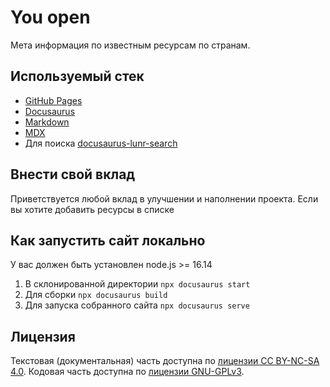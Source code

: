 # You open

Мета информация по известным ресурсам по странам.

## Используемый стек

- [GitHub Pages](https://pages.github.com/)
- [Docusaurus](https://docusaurus.io/)
- [Markdown](https://www.markdownguide.org/)
- [MDX](https://mdxjs.com/)
- Для поиска [docusaurus-lunr-search](https://github.com/praveenn77/docusaurus-lunr-search)

## Внести свой вклад

Приветствуется любой вклад в улучшении и наполнении проекта. Если вы хотите добавить ресурсы в списке

## Как запустить сайт локально

У вас должен быть установлен node.js >= 16.14

1. В склонированной директории ```npx docusaurus start```
2. Для сборки ```npx docusaurus build```
3. Для запуска собранного сайта ```npx docusaurus serve```

## Лицензия

Текстовая (документальная) часть доступна по [лицензии CC BY-NC-SA 4.0](https://creativecommons.org/licenses/by-nc-sa/4.0/legalcode.ru). Кодовая часть доступна по [лицензии GNU-GPLv3](https://www.gnu.org/licenses/gpl-3.0.en.html).
